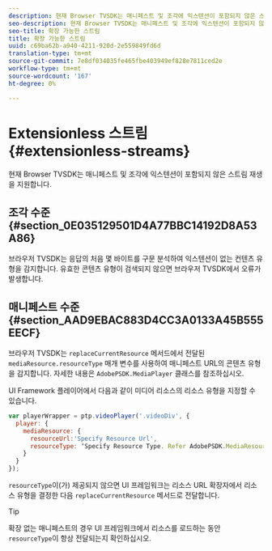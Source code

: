 ```yaml
---
description: 현재 Browser TVSDK는 매니페스트 및 조각에 익스텐션이 포함되지 않은 스트림 재생을 지원합니다.
seo-description: 현재 Browser TVSDK는 매니페스트 및 조각에 익스텐션이 포함되지 않은 스트림 재생을 지원합니다.
seo-title: 확장 가능한 스트림
title: 확장 가능한 스트림
uuid: c69ba62b-a940-4211-920d-2e559849fd6d
translation-type: tm+mt
source-git-commit: 7e8df034035fe465fbe403949ef828e7811ced2e
workflow-type: tm+mt
source-wordcount: '167'
ht-degree: 0%

---
```



# Extensionless 스트림{#extensionless-streams}

현재 Browser TVSDK는 매니페스트 및 조각에 익스텐션이 포함되지 않은 스트림 재생을 지원합니다.

## 조각 수준 {#section_0E035129501D4A77BBC14192D8A53A86}

브라우저 TVSDK는 응답의 처음 몇 바이트를 구문 분석하여 익스텐션이 없는 컨텐츠 유형을 감지합니다. 유효한 콘텐츠 유형이 검색되지 않으면 브라우저 TVSDK에서 오류가 발생합니다.

## 매니페스트 수준 {#section_AAD9EBAC883D4CC3A0133A45B555EECF}

브라우저 TVSDK는 `replaceCurrentResource` 메서드에서 전달된 `mediaResource.resourceType` 매개 변수를 사용하여 매니페스트 URL의 콘텐츠 유형을 감지합니다. 자세한 내용은 `AdobePSDK.MediaPlayer` 클래스를 참조하십시오.

UI Framework 플레이어에서 다음과 같이 미디어 리소스의 리소스 유형을 지정할 수 있습니다.

```js
var playerWrapper = ptp.videoPlayer('.videoDiv', { 
  player: { 
    mediaResource: { 
      resourceUrl:'Specify Resource Url', 
      resourceType: ‘Specify Resource Type. Refer AdobePSDK.MediaResourceType' 
    } 
  } 
}); 
```

`resourceType`이(가) 제공되지 않으면 UI 프레임워크는 리소스 URL 확장자에서 리소스 유형을 결정한 다음 `replaceCurrentResource` 메서드로 전달합니다.

>[!TIP]
>
>확장 없는 매니페스트의 경우 UI 프레임워크에서 리소스를 로드하는 동안 `resourceType`이 항상 전달되는지 확인하십시오.

